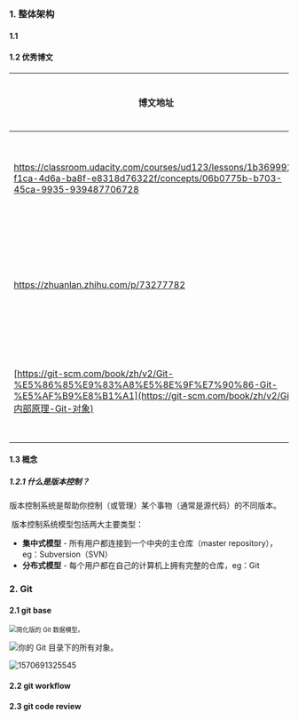 ### 1. 整体架构

#### 1.1

#### 1.2 优秀博文

| 博文地址                                                     | 内容概述             | 备注                                            |
| ------------------------------------------------------------ | -------------------- | ----------------------------------------------- |
| https://classroom.udacity.com/courses/ud123/lessons/1b369991-f1ca-4d6a-ba8f-e8318d76322f/concepts/06b0775b-b703-45ca-9935-939487706728 | git版本控制教程      |                                                 |
| https://zhuanlan.zhihu.com/p/73277782                        | git - 设置别名骚操作 |                                                 |
| [https://git-scm.com/book/zh/v2/Git-%E5%86%85%E9%83%A8%E5%8E%9F%E7%90%86-Git-%E5%AF%B9%E8%B1%A1](https://git-scm.com/book/zh/v2/Git-内部原理-Git-对象) | .git目录底层解读     | 树对象（tree）+数据对象（blob）=**objects目录** |
|                                                              |                      |                                                 |

#### 1.3 概念

##### 1.2.1 什么是版本控制？

​		版本控制系统是帮助你控制（或管理）某个事物（通常是源代码）的不同版本。

​		版本控制系统模型包括两大主要类型：

- **集中式模型** - 所有用户都连接到一个中央的主仓库（master repository），eg：Subversion（SVN）
- **分布式模型** - 每个用户都在自己的计算机上拥有完整的仓库，eg：Git

### 2. Git

#### 2.1 git base

<img src="https://git-scm.com/book/en/v2/images/data-model-1.png" alt="简化版的 Git 数据模型。" style="zoom:80%;" />



![你的 Git 目录下的所有对象。](https://git-scm.com/book/en/v2/images/data-model-3.png)



![1570691325545](C:\Users\dengy\AppData\Roaming\Typora\typora-user-images\1570691325545.png)

#### 2.2 git workflow

#### 2.3 git code review